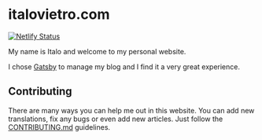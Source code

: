 # italovietro.com

[![Netlify Status](https://api.netlify.com/api/v1/badges/ff823fd2-d787-4d46-997b-40e00643506a/deploy-status)](https://app.netlify.com/sites/optimistic-davinci-c6f486/deploys)

My name is Italo and welcome to my personal website.

I chose [Gatsby](https://www.gatsbyjs.org/) to manage my blog and I find it a very great experience.


## Contributing

There are many ways you can help me out in this website. You can add new translations, fix any bugs or even add new articles. 
Just follow the [CONTRIBUTING.md](CONTRIBUTING.md) guidelines.
